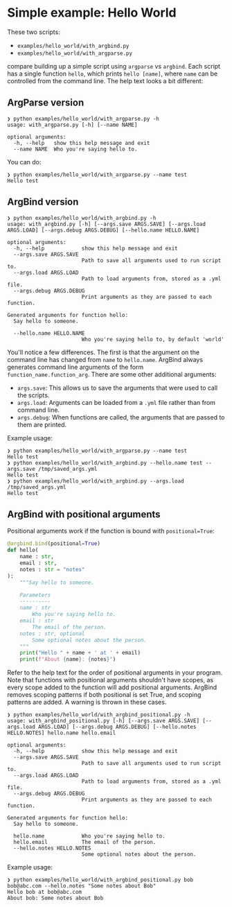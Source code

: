 # Simple example: Hello World

These two scripts:

- `examples/hello_world/with_argbind.py`
- `examples/hello_world/with_argparse.py`

 compare building up a simple script
using `argparse` vs `argbind`. Each script has a single function 
`hello`, which prints `hello [name]`, where `name` can be controlled from
the command line. The help text looks a bit different:

## ArgParse version

```
❯ python examples/hello_world/with_argparse.py -h
usage: with_argparse.py [-h] [--name NAME]

optional arguments:
  -h, --help   show this help message and exit
  --name NAME  Who you're saying hello to.
```

You can do:

```
❯ python examples/hello_world/with_argparse.py --name test
Hello test
```

## ArgBind version

```
❯ python examples/hello_world/with_argbind.py -h
usage: with_argbind.py [-h] [--args.save ARGS.SAVE] [--args.load ARGS.LOAD] [--args.debug ARGS.DEBUG] [--hello.name HELLO.NAME]

optional arguments:
  -h, --help            show this help message and exit
  --args.save ARGS.SAVE
                        Path to save all arguments used to run script to.
  --args.load ARGS.LOAD
                        Path to load arguments from, stored as a .yml file.
  --args.debug ARGS.DEBUG
                        Print arguments as they are passed to each function.

Generated arguments for function hello:
  Say hello to someone.

  --hello.name HELLO.NAME
                        Who you're saying hello to, by default 'world'
```

You'll notice a few differences. The first is that the argument on the 
command line has changed from `name` to `hello.name`. ArgBind always 
generates command line arguments of the form 
`function_name.function_arg`. There are some other additional arguments:

- `args.save`: This allows us to save the arguments that were used to call the scripts.
- `args.load`: Arguments can be loaded from a `.yml` file rather than 
from command line.
- `args.debug`: When functions are called, the arguments that are passed
to them are printed.

Example usage:

```
❯ python examples/hello_world/with_argparse.py --name test
Hello test
❯ python examples/hello_world/with_argbind.py --hello.name test --args.save /tmp/saved_args.yml
Hello test
❯ python examples/hello_world/with_argbind.py --args.load /tmp/saved_args.yml
Hello test
```

## ArgBind with positional arguments

Positional arguments work if the function is bound with `positional=True`: 

```python
@argbind.bind(positional=True)
def hello(
    name : str,
    email : str,
    notes : str = "notes"
):
    """Say hello to someone.

    Parameters
    ----------
    name : str
        Who you're saying hello to.
    email : str
        The email of the person.
    notes : str, optional
        Some optional notes about the person.
    """
    print("Hello " + name + ' at ' + email)
    print(f"About {name}: {notes}")
```

Refer to the help text for the order of positional arguments in your
program. Note that functions with positional arguments shouldn't have scopes, 
as every scope added to the function will add positional arguments. ArgBind
removes scoping patterns if both positional is set True, and scoping patterns are 
added. A warning is thrown in these cases.

```
❯ python examples/hello_world/with_argbind_positional.py -h
usage: with_argbind_positional.py [-h] [--args.save ARGS.SAVE] [--args.load ARGS.LOAD] [--args.debug ARGS.DEBUG] [--hello.notes HELLO.NOTES] hello.name hello.email

optional arguments:
  -h, --help            show this help message and exit
  --args.save ARGS.SAVE
                        Path to save all arguments used to run script to.
  --args.load ARGS.LOAD
                        Path to load arguments from, stored as a .yml file.
  --args.debug ARGS.DEBUG
                        Print arguments as they are passed to each function.

Generated arguments for function hello:
  Say hello to someone.

  hello.name            Who you're saying hello to.
  hello.email           The email of the person.
  --hello.notes HELLO.NOTES
                        Some optional notes about the person.
```

Example usage:

```
❯ python examples/hello_world/with_argbind_positional.py bob bob@abc.com --hello.notes "Some notes about Bob"
Hello bob at bob@abc.com
About bob: Some notes about Bob
```
